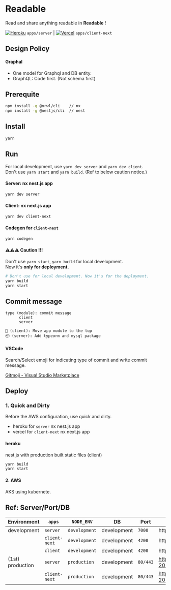 # Readable

Read and share anything readable in **Readable** !

[![Heroku](https://pyheroku-badge.herokuapp.com/?app=readable-2021&style=flat)](https://dashboard.heroku.com/apps/readable-2021) `apps/server` | [![Vercel](https://therealsujitk-vercel-badge.vercel.app/?app=readable)](https://vercel.com/tkhwang/readable) `apps/client-next`

## Design Policy

#### Graphal

- One model for Graphql and DB entity.
- GraphQL: Code first. (Not schema first)

## Prerequite

```bash
npm install -g @nrwl/cli    // nx
npm install -g @nestjs/cli  // nest
```

## Install

```bash
yarn
```

## Run

For local development, use `yarn dev server` and `yarn dev client`.<br />
Don't use `yarn start` and `yarn build`. (Ref to below caution notice.)

#### Server: nx nest.js app

```bash
yarn dev server
```

#### Client: nx next.js app

```bash
yarn dev client-next
```

#### Codegen for `client-next`

```bash
yarn codegen
```

#### ⚠️⚠️⚠️ Caution !!!

Don't use `yarn start`, `yarn build` for local development.<br />
Now it's **only for deployment.**

```bash
# Don't use for local development. Now it's for the deployment.
yarn build
yarn start
```

## Commit message

```
type (module): commit message
      client
      server

🚚 (client): Move app module to the top
📦 (server): Add typeorm and mysql package
```

#### VSCode

Search/Select emoji for indicating type of commit and write commit message.

[Gitmoji - Visual Studio Marketplace](https://marketplace.visualstudio.com/items?itemName=Vtrois.gitmoji-vscode)

## Deploy

### 1. Quick and Dirty

Before the AWS configuration, use quick and dirty.

- heroku for `server` nx nest.js app
- vercel for `client-next` nx next.js app

#### heroku

nest.js with production built static files (client)

```bash
yarn build
yarn start
```

#### 2. AWS

AKS using kubernete.

## Ref: Server/Port/DB

| Environment      | `apps`        | `NODE_ENV`    | DB          | Port     | URL                                         |
| ---------------- | ------------- | ------------- | ----------- | -------- | ------------------------------------------- |
| development      | `server`      | `development` | development | `7000`   | http://localhost:7000/graphql               |
|                  | `client-next` | `development` | development | `4200`   | http://localhost:4200                       |
|                  | `client`      | `development` | development | `4200`   | http://localhost:4200                       |
| (1st) production | `server`      | `production`  | development | `80/443` | https://readable-2021.herokuapp.com/graphql |
|                  | `client-next` | `production`  | development | `80/443` | https://readable-2021.vercel.app            |

